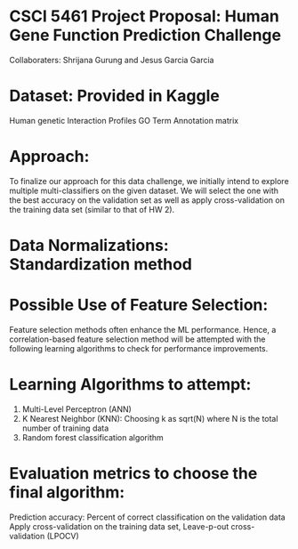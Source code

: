 # CSCI 5461 Project Proposal: Human Gene Function Prediction Challenge

Collaboraters: Shrijana Gurung and Jesus Garcia Garcia

# Dataset: Provided in Kaggle
Human genetic Interaction Profiles
GO Term Annotation matrix

# Approach:
To finalize our approach for this data challenge, we initially intend to explore multiple multi-classifiers on the given dataset. We will select the one with the best accuracy on the validation set as well as apply cross-validation on the training data set (similar to that of HW 2).

# Data Normalizations: Standardization method

# Possible Use of Feature Selection: 
Feature selection methods often enhance the ML performance. Hence, a correlation-based feature selection method will be attempted with the following learning algorithms to check for performance improvements.

# Learning Algorithms to attempt: 
1) Multi-Level Perceptron (ANN) 
2) K Nearest Neighbor (KNN): Choosing k as sqrt(N) where N is the total number of training data
3) Random forest classification algorithm

# Evaluation metrics to choose the final algorithm:
Prediction accuracy: Percent of correct classification on the validation data
Apply cross-validation on the training data set, Leave-p-out cross-validation (LPOCV)
